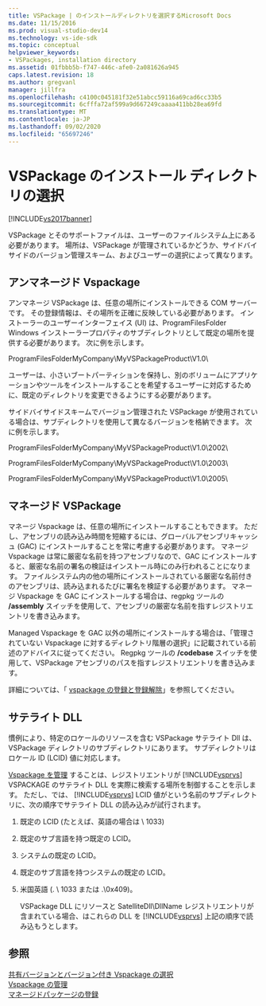 ```yaml
---
title: VSPackage | のインストールディレクトリを選択するMicrosoft Docs
ms.date: 11/15/2016
ms.prod: visual-studio-dev14
ms.technology: vs-ide-sdk
ms.topic: conceptual
helpviewer_keywords:
- VSPackages, installation directory
ms.assetid: 01fbbb5b-f747-446c-afe0-2a081626a945
caps.latest.revision: 18
ms.author: gregvanl
manager: jillfra
ms.openlocfilehash: c4100c045181f32e51abcc59116a69cad6cc33b5
ms.sourcegitcommit: 6cfffa72af599a9d667249caaaa411bb28ea69fd
ms.translationtype: MT
ms.contentlocale: ja-JP
ms.lasthandoff: 09/02/2020
ms.locfileid: "65697246"
---
```

# <a name="choosing-the-installation-directory-for-a-vspackage"></a>VSPackage のインストール ディレクトリの選択
[!INCLUDE[vs2017banner](../../includes/vs2017banner.md)]

VSPackage とそのサポートファイルは、ユーザーのファイルシステム上にある必要があります。 場所は、VSPackage が管理されているかどうか、サイドバイサイドのバージョン管理スキーム、およびユーザーの選択によって異なります。  
  
## <a name="unmanaged-vspackages"></a>アンマネージド Vspackage  
 アンマネージ VSPackage は、任意の場所にインストールできる COM サーバーです。 その登録情報は、その場所を正確に反映している必要があります。 インストーラーのユーザーインターフェイス (UI) は、ProgramFilesFolder Windows インストーラープロパティのサブディレクトリとして既定の場所を提供する必要があります。 次に例を示します。  
  
 ProgramFilesFolderMyCompany\MyVSPackageProduct\V1.0\  
  
 ユーザーは、小さいブートパーティションを保持し、別のボリュームにアプリケーションやツールをインストールすることを希望するユーザーに対応するために、既定のディレクトリを変更できるようにする必要があります。  
  
 サイドバイサイドスキームでバージョン管理された VSPackage が使用されている場合は、サブディレクトリを使用して異なるバージョンを格納できます。 次に例を示します。  
  
 ProgramFilesFolderMyCompany\MyVSPackageProduct\V1.0\2002\  
  
 ProgramFilesFolderMyCompany\MyVSPackageProduct\V1.0\2003\  
  
 ProgramFilesFolderMyCompany\MyVSPackageProduct\V1.0\2005\  
  
## <a name="managed-vspackages"></a>マネージド VSPackage  
 マネージ Vspackage は、任意の場所にインストールすることもできます。 ただし、アセンブリの読み込み時間を短縮するには、グローバルアセンブリキャッシュ (GAC) にインストールすることを常に考慮する必要があります。 マネージ Vspackage は常に厳密な名前を持つアセンブリなので、GAC にインストールすると、厳密な名前の署名の検証はインストール時にのみ行われることになります。 ファイルシステム内の他の場所にインストールされている厳密な名前付きのアセンブリは、読み込まれるたびに署名を検証する必要があります。 マネージ Vspackage を GAC にインストールする場合は、regpkg ツールの **/assembly** スイッチを使用して、アセンブリの厳密な名前を指すレジストリエントリを書き込みます。  
  
 Managed Vspackage を GAC 以外の場所にインストールする場合は、「管理されていない Vspackage に対するディレクトリ階層の選択」に記載されている前述のアドバイスに従ってください。 Regpkg ツールの **/codebase** スイッチを使用して、VSPackage アセンブリのパスを指すレジストリエントリを書き込みます。  
  
 詳細については、「 [vspackage の登録と登録解除](../../extensibility/registering-and-unregistering-vspackages.md)」を参照してください。  
  
## <a name="satellite-dlls"></a>サテライト DLL  
 慣例により、特定のロケールのリソースを含む VSPackage サテライト Dll は、VSPackage ディレクトリのサブディレクトリにあります。 サブディレクトリはロケール ID (LCID) 値に対応します。  
  
 [Vspackage を管理](../../extensibility/managing-vspackages.md) することは、レジストリエントリが [!INCLUDE[vsprvs](../../includes/vsprvs-md.md)] VSPACKAGE のサテライト DLL を実際に検索する場所を制御することを示します。 ただし、では、 [!INCLUDE[vsprvs](../../includes/vsprvs-md.md)] LCID 値がという名前のサブディレクトリに、次の順序でサテライト DLL の読み込みが試行されます。  
  
1. 既定の LCID (たとえば、英語の場合は \ 1033)  
  
2. 既定のサブ言語を持つ既定の LCID。  
  
3. システムの既定の LCID。  
  
4. 既定のサブ言語を持つシステムの既定の LCID。  
  
5. 米国英語 (. \ 1033 または .\0x409)。  
  
   VSPackage DLL にリソースと SatelliteDll\DllName レジストリエントリが含まれている場合、はこれらの DLL を [!INCLUDE[vsprvs](../../includes/vsprvs-md.md)] 上記の順序で読み込もうとします。  
  
## <a name="see-also"></a>参照  
 [共有バージョンとバージョン付き Vspackage の選択](../../extensibility/choosing-between-shared-and-versioned-vspackages.md)   
 [Vspackage の管理](../../extensibility/managing-vspackages.md)   
 [マネージドパッケージの登録](https://msdn.microsoft.com/f69e0ea3-6a92-4639-8ca9-4c9c210e58a1)

